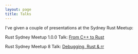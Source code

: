 ```yaml
---
layout: page
title: Talks
---
```


I've given a couple of presentations at the Sydney Rust Meetup:

Rust Sydney Meetup 1.0.0 Talk: [From C++ to Rust](/cpp2rust/index.html)

Rust Sydney Meetup 8 Talk: [Debugging, Rust & rr](/rr+rust/index.html)

